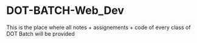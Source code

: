 # DOT-BATCH-Web_Dev
This is the place where all notes + assignements + code of every class of DOT Batch will be provided
